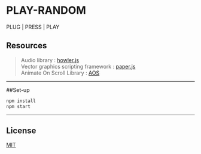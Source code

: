 # PLAY-RANDOM
PLUG | PRESS | PLAY

## Resources
> Audio library : [howler.js](https://howlerjs.com/)    
> Vector graphics scripting framework : [paper.js](http://paperjs.org/)  
> Animate On Scroll Library : [AOS](https://michalsnik.github.io/aos/)    

___

##Set-up
```bash
npm install 
npm start
```
___

## License
[MIT](https://choosealicense.com/licenses/mit/)
